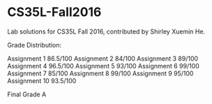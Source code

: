 # CS35L-Fall2016

Lab solutions for CS35L Fall 2016, contributed by Shirley Xuemin He.

Grade Distribution:

Assignment 1  86.5/100
Assignment 2  84/100
  Assignment 3  89/100
  Assignment 4  96.5/100
  Assignment 5  93/100
  Assignment 6  99/100
  Assignment 7  85/100
  Assignment 8  99/100
  Assignment 9  95/100
  Assignment 10 93.5/100
  
  Final Grade A
